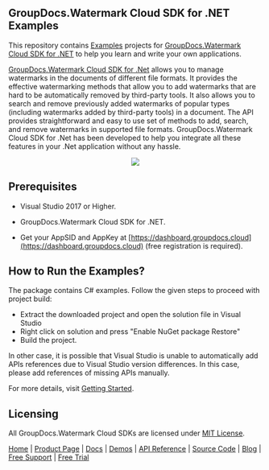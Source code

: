 ## GroupDocs.Watermark Cloud SDK for .NET Examples
This repository contains [Examples](Examples) projects for [GroupDocs.Watermark Cloud SDK for .NET](https://github.com/groupdocs-watermark-cloud/groupdocs-watermark-cloud-dotnet) to help you learn and write your own applications.


[GroupDocs.Watermark Cloud SDK for .Net](https://products.groupdocs.cloud/watermark/net) allows you to manage watermarks in the documents of different file formats. It provides the effective watermarking methods that allow you to add watermarks that are hard to be automatically removed by third-party tools. It also allows you to search and remove previously added watermarks of popular types (including watermarks added by third-party tools) in a document. The API provides straightforward and easy to use set of methods to add, search, and remove watermarks in supported file formats. GroupDocs.Watermark Cloud SDK for .Net has been developed to help you integrate all these features in your .Net application without any hassle.

<p align="center">
  <a title="Download complete GroupDocs.Watermark Cloud SDK .NET Example source code" href="https://github.com/groupdocs-watermark-cloud/groupdocs-watermark-cloud-dotnet-samples/archive/master.zip">
	<img src="https://raw.github.com/AsposeExamples/java-examples-dashboard/master/images/downloadZip-Button-Large.png" />
  </a>
</p>

## Prerequisites

+ Visual Studio 2017 or Higher.

+ GroupDocs.Watermark Cloud SDK for .NET.

+ Get your AppSID and AppKey at [https://dashboard.groupdocs.cloud](https://dashboard.groupdocs.cloud) (free registration is required).

## How to Run the Examples?

The package contains C# examples. Follow the given steps to proceed with project build:

* Extract the downloaded project and open the solution file in Visual Studio
* Right click on solution and press "Enable NuGet package Restore"
* Build the project.

In other case, it is possible that Visual Studio is unable to automatically add APIs references due to Visual Studio version differences. In this case, please add references of missing APIs manually.

For more details, visit  [Getting Started](https://docs.groupdocs.cloud/watermark/getting-started/).

## Licensing
All GroupDocs.Watermark Cloud SDKs are licensed under [MIT License](LICENSE).

[Home](https://www.groupdocs.cloud/) | [Product Page](https://products.groupdocs.cloud/watermark/net) | [Docs](https://docs.groupdocs.cloud/watermark/) | [Demos](https://products.groupdocs.app/watermark/family) | [API Reference](https://apireference.groupdocs.cloud/watermark/) | [Source Code](https://github.com/groupdocs-watermark-cloud/groupdocs-watermark-cloud-dotnet) | [Blog](https://blog.groupdocs.cloud/category/watermark/) | [Free Support](https://forum.groupdocs.cloud/c/watermark) | [Free Trial](https://purchase.groupdocs.cloud/trial)
